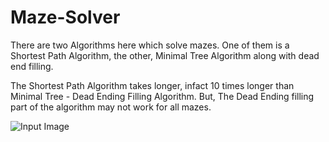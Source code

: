 # Maze-Solver
There are two Algorithms here which solve mazes. One of them is a Shortest Path Algorithm, the other, Minimal Tree Algorithm along with dead end filling.

The Shortest Path Algorithm takes longer, infact 10 times longer than Minimal Tree - Dead Ending Filling Algorithm.
But, 
The Dead Ending filling part of the algorithm may not work for all mazes. 

![Input Image](https://github.com/prajwalsouza/Maze-Solver/blob/master/Images/InputImageCompressed.jpg)
